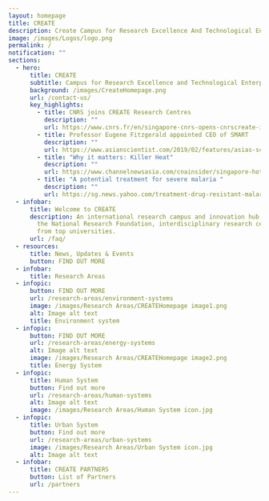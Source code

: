 ```yaml
---
layout: homepage
title: CREATE
description: Create Campus for Research Excellence And Technological Enterprise
image: /images/Logos/logo.png
permalink: /
notification: ""
sections:
  - hero:
      title: CREATE
      subtitle: Campus for Research Excellence and Technological Enterprise
      background: /images/CreateHomepage.png
      url: /contact-us/
      key_highlights:
        - title: CNRS joins CREATE Research Centres
          description: ""
          url: https://www.cnrs.fr/en/singapore-cnrs-opens-cnrscreate-its-first-overseas-subsidiary
        - title: Professor Eugene Fitzgerald appointed CEO of SMART
          description: ""
          url: https://www.asianscientist.com/2019/02/features/asias-scientific-trailblazers-eugene-fitzgerald/
        - title: "Why it matters: Killer Heat"
          description: ""
          url: https://www.channelnewsasia.com/cnainsider/singapore-hot-weather-urban-heat-effect-temperature-humidity-906231
        - title: "A potential treatment for severe malaria "
          description: ""
          url: https://sg.news.yahoo.com/treatment-drug-resistant-malaria-possible-within-10-years-mit-smart-ntu-team-105028576.html?guccounter=1
  - infobar:
      title: Welcome to CREATE
      description: An international research campus and innovation hub, CREATE hosts
        the National Research Foundation, interdisciplinary research centres
        from top universities.
      url: /faq/
  - resources:
      title: News, Updates & Events
      button: FIND OUT MORE
  - infobar:
      title: Research Areas
  - infopic:
      button: FIND OUT MORE
      url: /research-areas/environment-systems
      image: /images/Research Areas/CREATEHomepage image1.png
      alt: Image alt text
      title: Environment system
  - infopic:
      button: FIND OUT MORE
      url: /research-areas/energy-systems
      alt: Image alt text
      image: /images/Research Areas/CREATEHomepage image2.png
      title: Energy System
  - infopic:
      title: Human System
      button: Find out more
      url: /research-areas/human-systems
      alt: Image alt text
      image: /images/Research Areas/Human System icon.jpg
  - infopic:
      title: Urban System
      button: Find out more
      url: /research-areas/urban-systems
      image: /images/Research Areas/Urban System icon.jpg
      alt: Image alt text
  - infobar:
      title: CREATE PARTNERS
      button: List of Partners
      url: /partners
---
```

